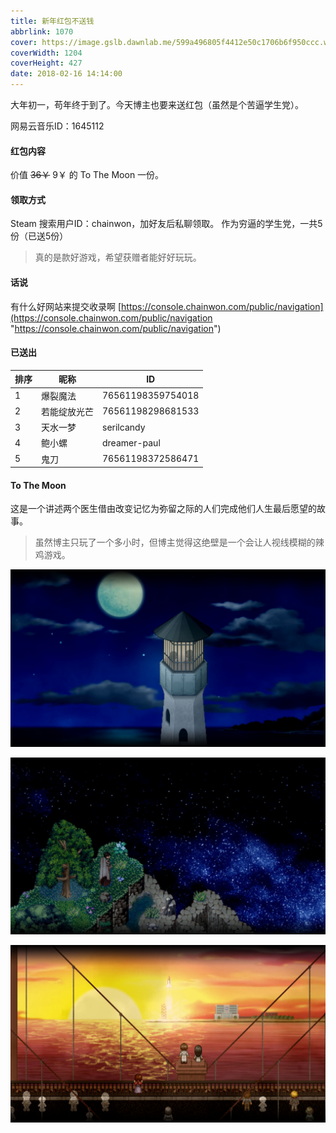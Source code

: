 ```yaml
---
title: 新年红包不送钱
abbrlink: 1070
cover: https://image.gslb.dawnlab.me/599a496805f4412e50c1706b6f950ccc.webp
coverWidth: 1204
coverHeight: 427
date: 2018-02-16 14:14:00
---
```



大年初一，苟年终于到了。今天博主也要来送红包（虽然是个苦逼学生党）。

<!--more-->

网易云音乐ID：1645112

#### 红包内容
价值 ~~36￥~~ 9￥ 的 To The Moon 一份。

#### 领取方式
Steam 搜索用户ID：chainwon，加好友后私聊领取。
作为穷逼的学生党，一共5份（已送5份）

> 真的是款好游戏，希望获赠者能好好玩玩。

#### 话说
有什么好网站来提交收录啊
[https://console.chainwon.com/public/navigation](https://console.chainwon.com/public/navigation "https://console.chainwon.com/public/navigation")

#### 已送出
| 排序 | 昵称 | ID |
| ------------ | ------------ | ------------ |
| 1 | 爆裂魔法 | 76561198359754018 |
| 2 | 若能绽放光芒 | 76561198298681533 |
| 3 | 天水一梦 | serilcandy |
| 4 | 鲍小螺 | dreamer-paul |
| 5 | 鬼刀 | 76561198372586471 |


#### To The Moon
这是一个讲述两个医生借由改变记忆为弥留之际的人们完成他们人生最后愿望的故事。

> 虽然博主只玩了一个多小时，但博主觉得这绝壁是一个会让人视线模糊的辣鸡游戏。

![3724219798](../../images/新年红包不送钱/3724219798.jpg)



![1677825299](../../images/新年红包不送钱/1677825299.jpg)



![3563677343](../../images/新年红包不送钱/3563677343.jpg)